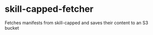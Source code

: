 # skill-capped-fetcher
Fetches manifests from skill-capped and saves their content to an S3 bucket


